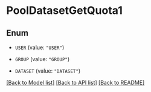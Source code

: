 # PoolDatasetGetQuota1

## Enum


* `USER` (value: `"USER"`)

* `GROUP` (value: `"GROUP"`)

* `DATASET` (value: `"DATASET"`)


[[Back to Model list]](../README.md#documentation-for-models) [[Back to API list]](../README.md#documentation-for-api-endpoints) [[Back to README]](../README.md)


